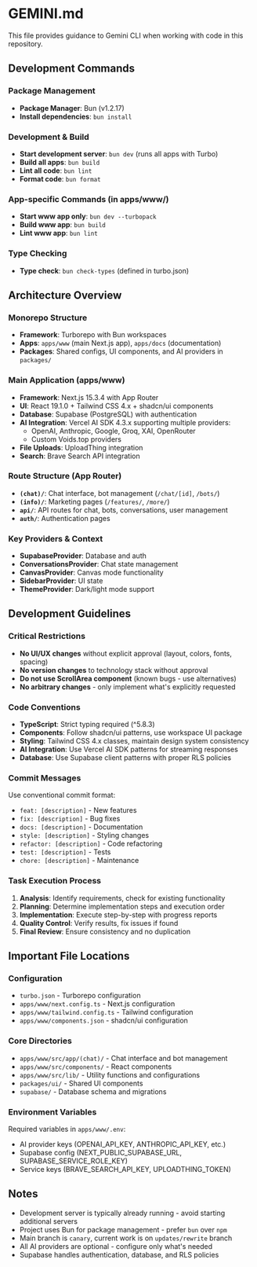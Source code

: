 # GEMINI.md

This file provides guidance to Gemini CLI when working with code in this repository.

## Development Commands

### Package Management
- **Package Manager**: Bun (v1.2.17)
- **Install dependencies**: `bun install`

### Development & Build
- **Start development server**: `bun dev` (runs all apps with Turbo)
- **Build all apps**: `bun build`
- **Lint all code**: `bun lint`
- **Format code**: `bun format`
  
### App-specific Commands (in apps/www/)
- **Start www app only**: `bun dev --turbopack`
- **Build www app**: `bun build`
- **Lint www app**: `bun lint`

### Type Checking
- **Type check**: `bun check-types` (defined in turbo.json)

## Architecture Overview

### Monorepo Structure
- **Framework**: Turborepo with Bun workspaces
- **Apps**: `apps/www` (main Next.js app), `apps/docs` (documentation)
- **Packages**: Shared configs, UI components, and AI providers in `packages/`

### Main Application (apps/www)
- **Framework**: Next.js 15.3.4 with App Router
- **UI**: React 19.1.0 + Tailwind CSS 4.x + shadcn/ui components
- **Database**: Supabase (PostgreSQL) with authentication
- **AI Integration**: Vercel AI SDK 4.3.x supporting multiple providers:
  - OpenAI, Anthropic, Google, Groq, XAI, OpenRouter
  - Custom Voids.top providers
- **File Uploads**: UploadThing integration
- **Search**: Brave Search API integration

### Route Structure (App Router)
- **`(chat)/`**: Chat interface, bot management (`/chat/[id]`, `/bots/`)
- **`(info)/`**: Marketing pages (`/features/`, `/more/`)
- **`api/`**: API routes for chat, bots, conversations, user management
- **`auth/`**: Authentication pages

### Key Providers & Context
- **SupabaseProvider**: Database and auth
- **ConversationsProvider**: Chat state management
- **CanvasProvider**: Canvas mode functionality
- **SidebarProvider**: UI state
- **ThemeProvider**: Dark/light mode support

## Development Guidelines

### Critical Restrictions
- **No UI/UX changes** without explicit approval (layout, colors, fonts, spacing)
- **No version changes** to technology stack without approval
- **Do not use ScrollArea component** (known bugs - use alternatives)
- **No arbitrary changes** - only implement what's explicitly requested

### Code Conventions
- **TypeScript**: Strict typing required (^5.8.3)
- **Components**: Follow shadcn/ui patterns, use workspace UI package
- **Styling**: Tailwind CSS 4.x classes, maintain design system consistency
- **AI Integration**: Use Vercel AI SDK patterns for streaming responses
- **Database**: Use Supabase client patterns with proper RLS policies

### Commit Messages
Use conventional commit format:
- `feat: [description]` - New features
- `fix: [description]` - Bug fixes  
- `docs: [description]` - Documentation
- `style: [description]` - Styling changes
- `refactor: [description]` - Code refactoring
- `test: [description]` - Tests
- `chore: [description]` - Maintenance

### Task Execution Process
1. **Analysis**: Identify requirements, check for existing functionality
2. **Planning**: Determine implementation steps and execution order
3. **Implementation**: Execute step-by-step with progress reports
4. **Quality Control**: Verify results, fix issues if found
5. **Final Review**: Ensure consistency and no duplication

## Important File Locations

### Configuration
- `turbo.json` - Turborepo configuration
- `apps/www/next.config.ts` - Next.js configuration
- `apps/www/tailwind.config.ts` - Tailwind configuration
- `apps/www/components.json` - shadcn/ui configuration

### Core Directories
- `apps/www/src/app/(chat)/` - Chat interface and bot management
- `apps/www/src/components/` - React components
- `apps/www/src/lib/` - Utility functions and configurations
- `packages/ui/` - Shared UI components
- `supabase/` - Database schema and migrations

### Environment Variables
Required variables in `apps/www/.env`:
- AI provider keys (OPENAI_API_KEY, ANTHROPIC_API_KEY, etc.)
- Supabase config (NEXT_PUBLIC_SUPABASE_URL, SUPABASE_SERVICE_ROLE_KEY)
- Service keys (BRAVE_SEARCH_API_KEY, UPLOADTHING_TOKEN)

## Notes
- Development server is typically already running - avoid starting additional servers
- Project uses Bun for package management - prefer `bun` over `npm`
- Main branch is `canary`, current work is on `updates/rewrite` branch
- All AI providers are optional - configure only what's needed
- Supabase handles authentication, database, and RLS policies